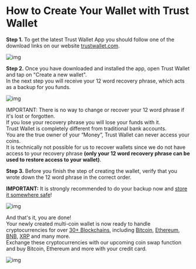 # How to Create Your Wallet with Trust Wallet

**Step 1.** To get the latest Trust Wallet App you should follow one of the download links on our website [trustwallet.com](https://trustwallet.com/).

![img](assets/how-to-create-a-wallet-on-trustwallet/1.png)

**Step 2.** Once you have downloaded and installed the app, open Trust Wallet and tap on "Create a new wallet".<br/>
In the next step you will receive your 12 word recovery phrase, which acts as a backup for you funds.

![img](assets/how-to-create-a-wallet-on-trustwallet/2.png)

IMPORTANT: There is no way to change or recover your 12 word phrase if it's lost or forgotten.<br/>
If you lose your recovery phrase you will lose your funds with it.<br/>
Trust Wallet is completely different from traditional bank accounts.<br/>
You are the true owner of your “Money”, Trust Wallet can never access your coins.<br/>
It is technically not possible for us to recover wallets since we do not have access to your recovery phrase
**(only your 12 word recovery phrase can be used to restore access to your wallet)**.<br/>

**Step 3.** Before you finish the step of creating the wallet, verify that you wrote down the 12 word phrase in the correct order.

**IMPORTANT:** It is strongly recommended to do your backup now and [store it somewhere safe](https://help.trustwallet.com/hc/en-us/articles/360016509753-Best-Practices-to-Store-Recovery-Phrase-and-Private-Keys)!

![img](assets/how-to-create-a-wallet-on-trustwallet/3.png)

And that's it, you are done!<br/>
Your newly created multi-coin wallet is now ready to handle cryptocurrencies for over
[30+ Blockchains](https://trustwallet.com/assets), including [Bitcoin](https://trustwallet.com/assets/bitcoin), [Ethereum](http://trustwallet.com/assets/ethereum),
[BNB](https://trustwallet.com/assets/binance-coin), [XRP](https://trustwallet.com/assets/xrp) and many more.<br/>
Exchange these cryptocurrencies with our upcoming coin swap function and buy Bitcoin, Ethereum and more with your credit card.

![img](assets/how-to-create-a-wallet-on-trustwallet/4.png)